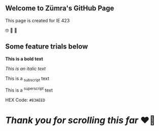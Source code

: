 ## Welcome to Zümra's GitHub Page

This page is created for IE 423

:nerd_face: :space_invader: :otter:

## Some feature trials below

**This is a bold text**

_This is an italic text_

This is a <sub>subscript</sub> text

This is a <sup>superscript</sup> text

HEX Code: `#83AEED`


# _Thank you for scrolling this far_ :heart_on_fire:

